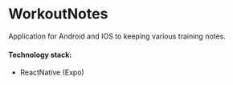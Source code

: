 # WorkoutNotes

Application for Android and IOS to keeping various training notes.

#### Technology stack:
- ReactNative (Expo)
